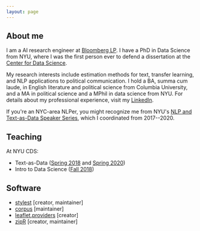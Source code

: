 ```yaml
---
layout: page
---
```


## About me

I am a AI research engineer at <a href="https://www.techatbloomberg.com/ai/">Bloomberg LP</a>. I have a PhD in Data Science from NYU, where I was the first person ever to defend a dissertation at the <a href="cds.nyu.edu/">Center for Data Science</a>.

My research interests include estimation methods for text, transfer learning, and NLP applications to political communication. I hold a BA, summa cum laude, in English literature and political science from Columbia University, and a MA in political science and a MPhil in data science from NYU. For details about my professional experience, visit my <a href="https://www.linkedin.com/in/huangleslie/">LinkedIn</a>.

If you're an NYC-area NLPer, you might recognize me from NYU's <a href="https://cds.nyu.edu/text-data-speaker-series/">NLP and Text-as-Data Speaker Series</a>, which I coordinated from 2017--2020.

## Teaching

At NYU CDS:

- Text-as-Data (<a href="https://github.com/leslie-huang/Text-as-Data-Lab-Spr2018">Spring 2018</a> and <a href="https://github.com/leslie-huang/TextasDataLabSpring2020">Spring 2020</a>)
- Intro to Data Science (<a href="https://github.com/leslie-huang/DataScienceCourse">Fall 2018</a>)

## Software

- <a href="https://cran.r-project.org/web/packages/stylest">stylest</a> [creator, maintainer]
- <a href="https://cran.r-project.org/web/packages/corpus">corpus</a> [maintainer]
- <a href="https://cran.r-project.org/web/packages/leaflet.providers">leaflet.providers</a> [creator]
- <a href="https://cran.r-project.org/web/packages/zipR">zipR</a> [creator, maintainer]
